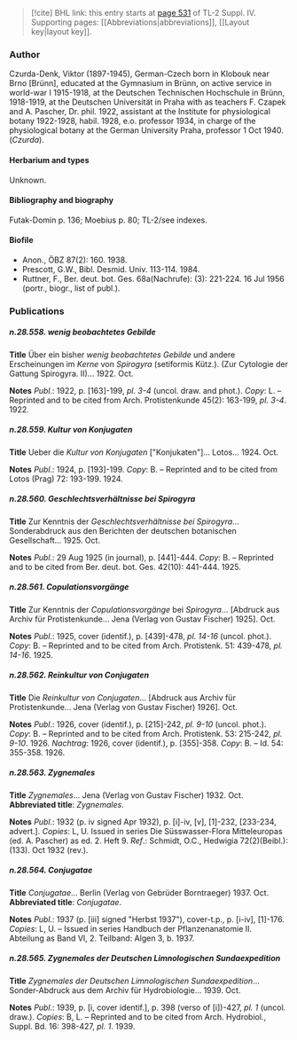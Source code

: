 > [!cite] BHL link: this entry starts at [page 531](https://www.biodiversitylibrary.org/item/103860#page/541/mode/1up) of TL-2 Suppl. IV.
> Supporting pages: [[Abbreviations|abbreviations]], [[Layout key|layout key]].

### Author

Czurda-Denk, Viktor (1897-1945), German-Czech born in Klobouk near Brno \[Brünn\], educated at the Gymnasium in Brünn, on active service in world-war I 1915-1918, at the Deutschen Technischen Hochschule in Brünn, 1918-1919, at the Deutschen Universität in Praha with as teachers F. Czapek and A. Pascher, Dr. phil. 1922, assistant at the Institute for physiological botany 1922-1928, habil. 1928, e.o. professor 1934, in charge of the physiological botany at the German University Praha, professor 1 Oct 1940. (*Czurda*).

#### Herbarium and types

Unknown.

#### Bibliography and biography

Futak-Domin p. 136; Moebius p. 80; TL-2/see indexes.

#### Biofile

- Anon., ÖBZ 87(2): 160. 1938.
- Prescott, G.W., Bibl. Desmid. Univ. 113-114. 1984.
- Ruttner, F., Ber. deut. bot. Ges. 68a(Nachrufe): (3): 221-224. 16 Jul 1956 (portr., biogr., list of publ.).

### Publications

##### n.28.558. wenig beobachtetes Gebilde

**Title**
Über ein bisher *wenig beobachtetes Gebilde* und andere Erscheinungen im *Kerne* von *Spirogyra* (setiformis Kütz.). (Zur Cytologie der Gattung Spirogyra. II)... 1922. Oct.

**Notes**
*Publ*.: 1922, p. \[163\]-199, *pl. 3-4* (uncol. draw. and phot.). *Copy*: L. – Reprinted and to be cited from Arch. Protistenkunde 45(2): 163-199, *pl. 3-4*. 1922.

##### n.28.559. Kultur von Konjugaten

**Title**
Ueber die *Kultur von Konjugaten* \["Konjukaten"\]... Lotos... 1924. Oct.

**Notes**
*Publ*.: 1924, p. \[193\]-199. *Copy*: B. – Reprinted and to be cited from Lotos (Prag) 72: 193-199. 1924.

##### n.28.560. Geschlechtsverhältnisse bei Spirogyra

**Title**
Zur Kenntnis der *Geschlechtsverhältnisse bei Spirogyra*... Sonderabdruck aus den Berichten der deutschen botanischen Gesellschaft... 1925. Oct.

**Notes**
*Publ*.: 29 Aug 1925 (in journal), p. \[441\]-444. *Copy*: B. – Reprinted and to be cited from Ber. deut. bot. Ges. 42(10): 441-444. 1925.

##### n.28.561. Copulationsvorgänge

**Title**
Zur Kenntnis der *Copulationsvorgänge* bei *Spirogyra*... \[Abdruck aus Archiv für Protistenkunde... Jena (Verlag von Gustav Fischer) 1925\]. Oct.

**Notes**
*Publ*.: 1925, cover (identif.), p. \[439\]-478, *pl. 14-16* (uncol. phot.). *Copy*: B. – Reprinted and to be cited from Arch. Protistenk. 51: 439-478, *pl. 14-16*. 1925.

##### n.28.562. Reinkultur von Conjugaten

**Title**
Die *Reinkultur von Conjugaten*... \[Abdruck aus Archiv für Protistenkunde... Jena (Verlag von Gustav Fischer) 1926\]. Oct.

**Notes**
*Publ*.: 1926, cover (identif.), p. \[215\]-242, *pl. 9-10* (uncol. phot.). *Copy*: B. – Reprinted and to be cited from Arch. Protistenk. 53: 215-242, *pl. 9-10*. 1926.
*Nachtrag*: 1926, cover (identif.), p. \[355\]-358. *Copy*: B. – Id. 54: 355-358. 1926.

##### n.28.563. Zygnemales

**Title**
*Zygnemales*... Jena (Verlag von Gustav Fischer) 1932. Oct.
**Abbreviated title**: *Zygnemales*.

**Notes**
*Publ*.: 1932 (p. iv signed Apr 1932), p. \[i\]-iv, \[v\], \[1\]-232, \[233-234, advert.\]. *Copies*: L, U. Issued in series Die Süsswasser-Flora Mitteleuropas (ed. A. Pascher) as ed. 2. Heft 9.
*Ref*.: Schmidt, O.C., Hedwigia 72(2)(Beibl.): (133). Oct 1932 (rev.).

##### n.28.564. Conjugatae

**Title**
*Conjugatae*... Berlin (Verlag von Gebrüder Borntraeger) 1937. Oct.
**Abbreviated title**: *Conjugatae*.

**Notes**
*Publ*.: 1937 (p. \[iii\] signed "Herbst 1937"), cover-t.p., p. \[i-iv\], \[1\]-176. *Copies*: L, U. – Issued in series Handbuch der Pflanzenanatomie II. Abteilung as Band VI, 2. Teilband: Algen 3, b. 1937.

##### n.28.565. Zygnemales der Deutschen Limnologischen Sundaexpedition

**Title**
*Zygnemales der Deutschen Limnologischen Sundaexpedition*... Sonder-Abdruck aus dem Archiv für Hydrobiologie... 1939. Oct.

**Notes**
*Publ*.: 1939, p. \[i, cover identif.\], p. 398 (verso of \[i\])-427, *pl. 1* (uncol. draw.). *Copies*: B, L. – Reprinted and to be cited from Arch. Hydrobiol., Suppl. Bd. 16: 398-427, *pl. 1*. 1939.

